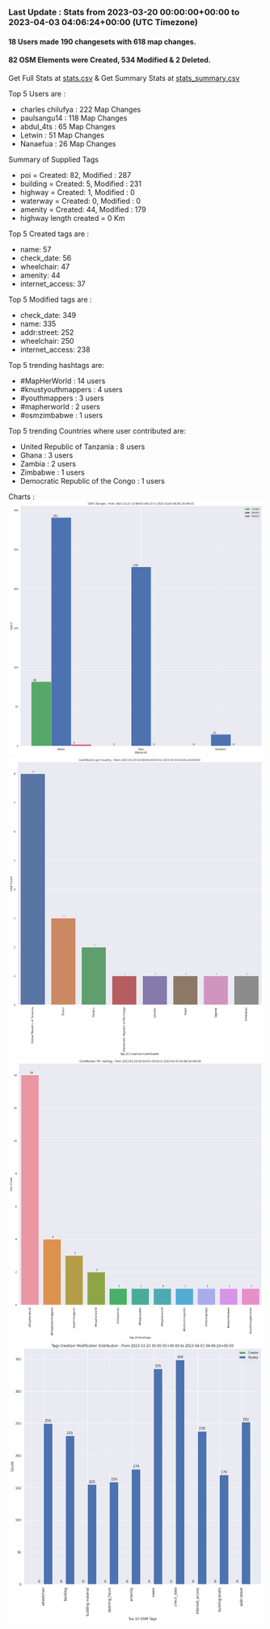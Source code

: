 ### Last Update : Stats from 2023-03-20 00:00:00+00:00 to 2023-04-03 04:06:24+00:00 (UTC Timezone)

#### 18 Users made 190 changesets with 618 map changes.
#### 82 OSM Elements were Created, 534 Modified & 2 Deleted.
Get Full Stats at [stats.csv](/stats/mapherworld/Daily/stats.csv)
 & Get Summary Stats at [stats_summary.csv](/stats/mapherworld/Daily/stats_summary.csv)

Top 5 Users are : 
- charles chilufya : 222 Map Changes
- paulsangu14 : 118 Map Changes
- abdul_4ts : 65 Map Changes
- Letwin : 51 Map Changes
- Nanaefua : 26 Map Changes

Summary of Supplied Tags
- poi = Created: 82, Modified : 287
- building = Created: 5, Modified : 231
- highway = Created: 1, Modified : 0
- waterway = Created: 0, Modified : 0
- amenity = Created: 44, Modified : 179
- highway length created = 0 Km


Top 5 Created tags are :
- name: 57
- check_date: 56
- wheelchair: 47
- amenity: 44
- internet_access: 37


Top 5 Modified tags are :
- check_date: 349
- name: 335
- addr:street: 252
- wheelchair: 250
- internet_access: 238


Top 5 trending hashtags are:
- #MapHerWorld : 14 users
- #knustyouthmappers : 4 users
- #youthmappers : 3 users
- #mapherworld : 2 users
- #osmzimbabwe : 1 users


Top 5 trending Countries where user contributed are:
- United Republic of Tanzania : 8 users
- Ghana : 3 users
- Zambia : 2 users
- Zimbabwe : 1 users
- Democratic Republic of the Congo : 1 users


 Charts : 
![Alt text](./stats_osm_changes.png) 
![Alt text](./stats_users_per_country.png) 
![Alt text](./stats_users_per_hashtag.png) 
![Alt text](./stats_tags.png) 
